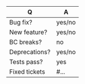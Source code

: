 | Q             | A
| ------------- | ---
| Bug fix?      | yes/no
| New feature?  | yes/no <!-- Do not update CHANGELOG.md, this will be generated -->
| BC breaks?    | no     <!-- see https://symfony.com/bc -->
| Deprecations? | yes/no <!-- don't forget to update UPGRADE-*.md and src/**/CHANGELOG.md files -->
| Tests pass?   | yes    <!-- please add some, will be required by reviewers -->
| Fixed tickets | #...   <!-- #-prefixed issue number(s), if any -->

<!--
Write a short README entry for your feature/bugfix here (replace this comment block.)
This will help people understand your PR and can be used as a start of the Doc PR.
Additionally:
 - Features and deprecations must be submitted against the master branch.
-->
